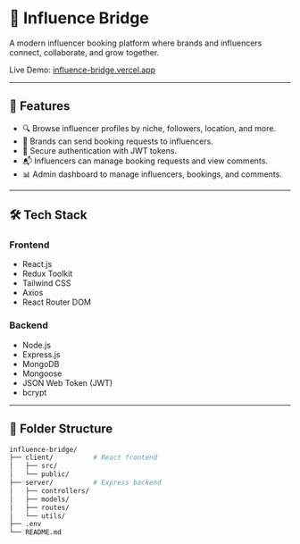 # 🌉 Influence Bridge

A modern influencer booking platform where brands and influencers connect, collaborate, and grow together.

Live Demo: [influence-bridge.vercel.app](https://influence-bridge.vercel.app)

---

## 🚀 Features

- 🔍 Browse influencer profiles by niche, followers, location, and more.
- 📝 Brands can send booking requests to influencers.
- 🔐 Secure authentication with JWT tokens.
- 📬 Influencers can manage booking requests and view comments.
- 📊 Admin dashboard to manage influencers, bookings, and comments.


---

## 🛠 Tech Stack

### Frontend
- React.js
- Redux Toolkit
- Tailwind CSS
- Axios
- React Router DOM
  

### Backend
- Node.js
- Express.js
- MongoDB
- Mongoose
- JSON Web Token (JWT)
- bcrypt

---

## 📁 Folder Structure

```bash
influence-bridge/
├── client/          # React frontend
│   ├── src/
│   └── public/
├── server/          # Express backend
│   ├── controllers/
│   ├── models/
│   ├── routes/
│   └── utils/
├── .env
└── README.md
